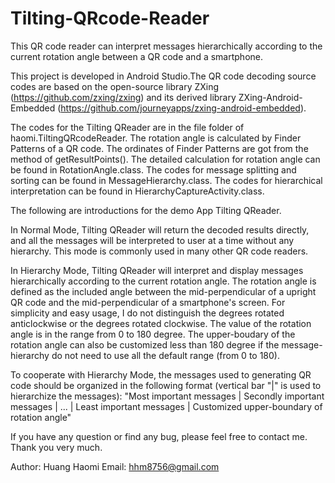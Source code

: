 # Tilting-QRcode-Reader
This QR code reader can interpret messages hierarchically according to the current rotation angle between a QR code and a smartphone.

This project is developed in Android Studio.The QR code decoding source codes are based on the open-source library ZXing (https://github.com/zxing/zxing) and its derived library ZXing-Android-Embedded (https://github.com/journeyapps/zxing-android-embedded).

The codes for the Tilting QReader are in the file folder of haomi.TiltingQRcodeReader.
The rotation angle is calculated by Finder Patterns of a QR code. The ordinates of Finder Patterns are got from the method of getResultPoints().
The detailed calculation for rotation angle can be found in RotationAngle.class.
The codes for message splitting and sorting can be found in MessageHierarchy.class.
The codes for hierarchical interpretation can be found in HierarchyCaptureActivity.class.

The following are introductions for the demo App Tilting QReader.

In Normal Mode, Tilting QReader will return the decoded results directly, and all the messages will be interpreted to user at a time without any hierarchy.
This mode is commonly used in many other QR code readers.

In Hierarchy Mode, Tilting QReader will interpret and display messages hierarchically according to the current rotation angle.
The rotation angle is defined as the included angle between the mid-perpendicular of a upright QR code and the mid-perpendicular of a smartphone's screen.
For simplicity and easy usage, I do not distinguish the degrees rotated anticlockwise or the degrees rotated clockwise.
The value of the rotation angle is in the range from 0 to 180 degree.
The upper-boudary of the rotation angle can also be customized less than 180 degree if the message-hierarchy do not need to use all the default range (from 0 to 180). 

To cooperate with Hierarchy Mode, the messages used to generating QR code should be organized in the following format (vertical bar "|" is used to hierarchize the messages):
"Most important messages | Secondly important messages | ... | Least important messages | Customized upper-boundary of rotation angle"

If you have any question or find any bug, please feel free to contact me. Thank you very much.

Author: Huang Haomi
Email: hhm8756@gmail.com

